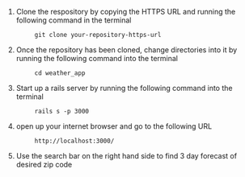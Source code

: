 1. Clone the respository by copying the HTTPS URL and running the following command in the terminal

            git clone your-repository-https-url

2. Once the repository has been cloned, change directories into it by running the following command into the terminal

            cd weather_app

3. Start up a rails server by running the following command into the terminal

            rails s -p 3000

4. open up your internet browser and go to the following URL

            http://localhost:3000/

5. Use the search bar on the right hand side to find 3 day forecast of desired zip code